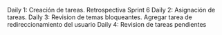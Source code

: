 Daily 1: Creación de tareas. Retrospectiva Sprint 6
Daily 2: Asignación de tareas. 
Daily 3: Revision de temas bloqueantes. Agregar tarea de redireccionamiento del usuario
Daily 4: Revision de tareas pendientes
